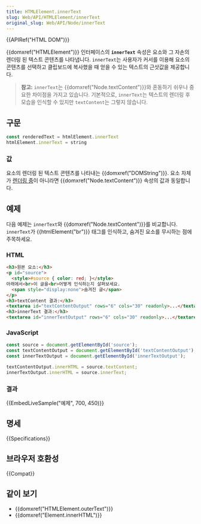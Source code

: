 ```yaml
---
title: HTMLElement.innerText
slug: Web/API/HTMLElement/innerText
original_slug: Web/API/Node/innerText
---
```

{{APIRef("HTML DOM")}}

{{domxref("HTMLElement")}} 인터페이스의 **`innerText`** 속성은 요소와 그 자손의 렌더링 된 텍스트 콘텐츠를 나타냅니다. `innerText`는 사용자가 커서를 이용해 요소의 콘텐츠를 선택하고 클립보드에 복사했을 때 얻을 수 있는 텍스트의 근삿값을 제공합니다.

> **참고:** `innerText`는 {{domxref("Node.textContent")}}와 혼동하기 쉬우나 중요한 차이점을 가지고 있습니다. 기본적으로, `innerText`는 텍스트의 렌더링 후 모습을 인식할 수 있지만 `textContent`는 그렇지 않습니다.

## 구문

```js
const renderedText = htmlElement.innerText
htmlElement.innerText = string
```

### 값

요소의 렌더링 된 텍스트 콘텐츠를 나타내는 {{domxref("DOMString")}}. 요소 자체가 [렌더링 중](https://html.spec.whatwg.org/multipage/rendering.html#being-rendered)이 아니라면 {{domxref("Node.textContent")}} 속성의 값과 동일합니다.

## 예제

다음 예제는 `innerText`와 {{domxref("Node.textContent")}}를 비교합니다. `innerText`가 {{htmlElement("br")}} 태그를 인식하고, 숨겨진 요소를 무시하는 점에 주목하세요.

### HTML

```html
<h3>원본 요소:</h3>
<p id="source">
  <style>#source { color: red; }</style>
아래에서<br>이 글을<br>어떻게 인식하는지 살펴보세요.
  <span style="display:none">숨겨진 글</span>
</p>
<h3>textContent 결과:</h3>
<textarea id="textContentOutput" rows="6" cols="30" readonly>...</textarea>
<h3>innerText 결과:</h3>
<textarea id="innerTextOutput" rows="6" cols="30" readonly>...</textarea>
```

### JavaScript

```js
const source = document.getElementById('source');
const textContentOutput = document.getElementById('textContentOutput');
const innerTextOutput = document.getElementById('innerTextOutput');

textContentOutput.innerHTML = source.textContent;
innerTextOutput.innerHTML = source.innerText;
```

### 결과

{{EmbedLiveSample("예제", 700, 450)}}

## 명세

{{Specifications}}

## 브라우저 호환성

{{Compat}}

## 같이 보기

- {{domxref("HTMLElement.outerText")}}
- {{domxref("Element.innerHTML")}}

